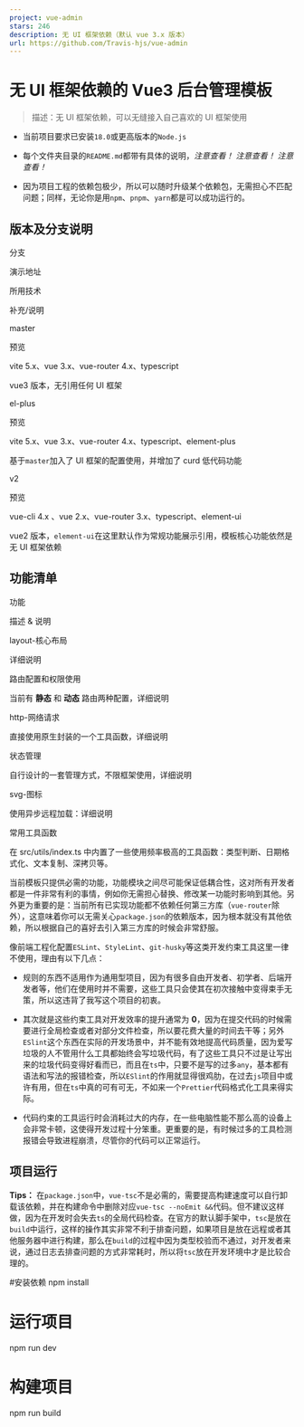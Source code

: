```yaml
---
project: vue-admin
stars: 246
description: 无 UI 框架依赖（默认 vue 3.x 版本）
url: https://github.com/Travis-hjs/vue-admin
---
```


无 UI 框架依赖的 Vue3 后台管理模板
======================

> 描述：无 UI 框架依赖，可以无缝接入自己喜欢的 UI 框架使用

-   当前项目要求已安装`18.0`或更高版本的`Node.js`
    
-   每个文件夹目录的`README.md`都带有具体的说明，_注意查看！_ _注意查看！_ _注意查看！_
    
-   因为项目工程的依赖包极少，所以可以随时升级某个依赖包，无需担心不匹配问题；同样，无论你是用`npm`、`pnpm`、`yarn`都是可以成功运行的。
    

版本及分支说明
-------

分支

演示地址

所用技术

补充/说明

master

预览

vite 5.x、vue 3.x、vue-router 4.x、typescript

vue3 版本，无引用任何 UI 框架

el-plus

预览

vite 5.x、vue 3.x、vue-router 4.x、typescript、element-plus

基于`master`加入了 UI 框架的配置使用，并增加了 curd 低代码功能

v2

预览

vue-cli 4.x 、vue 2.x、vue-router 3.x、typescript、element-ui

vue2 版本，`element-ui`在这里默认作为常规功能展示引用，模板核心功能依然是无 UI 框架依赖

功能清单
----

功能

描述 & 说明

layout-核心布局

详细说明

路由配置和权限使用

当前有 **静态** 和 **动态** 路由两种配置，详细说明

http-网络请求

直接使用原生封装的一个工具函数，详细说明

状态管理

自行设计的一套管理方式，不限框架使用，详细说明

svg-图标

使用异步远程加载：详细说明

常用工具函数

在 src/utils/index.ts 中内置了一些使用频率极高的工具函数：类型判断、日期格式化、文本复制、深拷贝等。

当前模板只提供必需的功能，功能模块之间尽可能保证低耦合性，这对所有开发者都是一件非常有利的事情，例如你无需担心替换、修改某一功能时影响到其他。另外更为重要的是：当前所有已实现功能都不依赖任何第三方库（`vue-router`除外），这意味着你可以无需关心`package.json`的依赖版本，因为根本就没有其他依赖，所以根据自己的喜好去引入第三方库的时候会非常舒服。

像前端工程化配置`ESLint`、`StyleLint`、`git-husky`等这类开发约束工具这里一律不使用，理由有以下几点：

-   规则的东西不适用作为通用型项目，因为有很多自由开发者、初学者、后端开发者等，他们在使用时并不需要，这些工具只会使其在初次接触中变得束手无策，所以这违背了我写这个项目的初衷。
    
-   其次就是这些约束工具对开发效率的提升通常为 **0**，因为在提交代码的时候需要进行全局检查或者对部分文件检查，所以要花费大量的时间去干等；另外`ESlint`这个东西在实际的开发场景中，并不能有效地提高代码质量，因为爱写垃圾的人不管用什么工具都始终会写垃圾代码，有了这些工具只不过是让写出来的垃圾代码变得好看而已，而且在`ts`中，只要不是写的过多`any`，基本都有语法和写法的报错检查，所以`ESlint`的作用就显得很鸡肋，在过去`js`项目中或许有用，但在`ts`中真的可有可无，不如来一个`Prettier`代码格式化工具来得实际。
    
-   代码约束的工具运行时会消耗过大的内存，在一些电脑性能不那么高的设备上会非常卡顿，这使得开发过程十分笨重。更重要的是，有时候过多的工具检测报错会导致进程崩溃，尽管你的代码可以正常运行。
    

项目运行
----

**Tips：** 在`package.json`中，`vue-tsc`不是必需的，需要提高构建速度可以自行卸载该依赖，并在构建命令中删除对应`vue-tsc --noEmit &&`代码。但不建议这样做，因为在开发时会失去`ts`的全局代码检查。在官方的默认脚手架中，`tsc`是放在`build`中运行，这样的操作其实非常不利于排查问题，如果项目是放在远程或者其他服务器中进行构建，那么在`build`的过程中因为类型校验而不通过，对开发者来说，通过日志去排查问题的方式非常耗时，所以将`tsc`放在开发环境中才是比较合理的。

#安装依赖
npm install

# 运行项目
npm run dev

# 构建项目
npm run build
